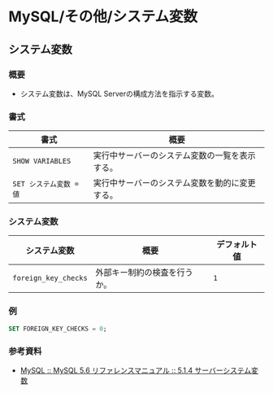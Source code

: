 # MySQL/その他/システム変数

## システム変数

### 概要

- システム変数は、MySQL Serverの構成方法を指示する変数。

### 書式

| 書式                    | 概要                                           |
| ----------------------- | ---------------------------------------------- |
| `SHOW VARIABLES`        | 実行中サーバーのシステム変数の一覧を表示する。 |
| `SET システム変数 = 値` | 実行中サーバーのシステム変数を動的に変更する。 |

### システム変数

| システム変数         | 概要                         | デフォルト値 |
| -------------------- | ---------------------------- | ------------ |
| `foreign_key_checks` | 外部キー制約の検査を行うか。 | `1`          |

### 例

```sql
SET FOREIGN_KEY_CHECKS = 0;
```

### 参考資料

- [MySQL :: MySQL 5.6 リファレンスマニュアル :: 5.1.4 サーバーシステム変数](https://dev.mysql.com/doc/refman/5.6/ja/server-system-variables.html)
